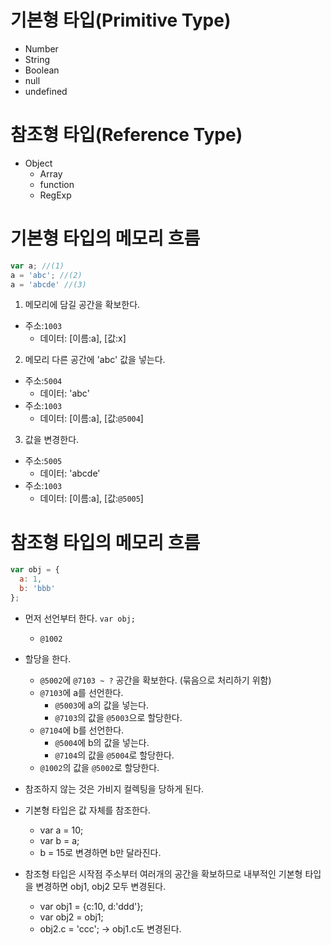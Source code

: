 # 기본형 타입(Primitive Type)
- Number
- String
- Boolean
- null
- undefined

# 참조형 타입(Reference Type)
- Object
  - Array
  - function
  - RegExp

# 기본형 타입의 메모리 흐름

```js
var a; //(1)
a = 'abc'; //(2)
a = 'abcde' //(3)

```

1. 메모리에 담길 공간을 확보한다.
  - 주소:`1003`
    - 데이터: [이름:a], [값:x]

2. 메모리 다른 공간에 'abc' 값을 넣는다.
  - 주소:`5004`
    - 데이터: 'abc'
  - 주소:`1003`
    - 데이터: [이름:a], [값:`@5004`]

3. 값을 변경한다.
  - 주소:`5005`
    - 데이터: 'abcde'
  - 주소:`1003`
    - 데이터: [이름:a], [값:`@5005`]

# 참조형 타입의 메모리 흐름

```js
var obj = {
  a: 1,
  b: 'bbb'
};
```

- 먼저 선언부터 한다. `var obj;`
  - `@1002`
- 할당을 한다.
  - `@5002`에 `@7103 ~ ?` 공간을 확보한다. (묶음으로 처리하기 위함)
  - `@7103`에 a를 선언한다.
    - `@5003`에 a의 값을 넣는다.
    - `@7103`의 값을 `@5003`으로 할당한다.
  - `@7104`에 b를 선언한다.
    - `@5004`에 b의 값을 넣는다.
    - `@7104`의 값을 `@5004`로 할당한다.
  - `@1002`의 값을 `@5002`로 할당한다.

- 참조하지 않는 것은 가비지 컬렉팅을 당하게 된다.
- 기본형 타입은 값 자체를 참조한다.
  - var a = 10;
  - var b = a;
  - b = 15로 변경하면 b만 달라진다.
- 참조형 타입은 시작점 주소부터 여러개의 공간을 확보하므로 내부적인 기본형 타입을 변경하면 obj1, obj2 모두 변경된다.
  - var obj1 = {c:10, d:'ddd'};
  - var obj2 = obj1;
  - obj2.c = 'ccc'; -> obj1.c도 변경된다.

